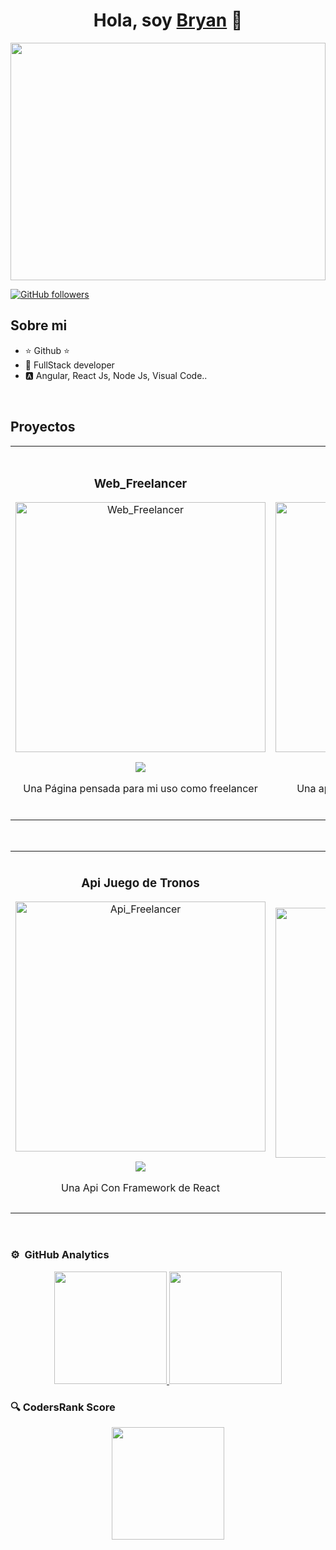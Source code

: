 
<div align="center">
<h1 align="center">Hola, soy <a href="https://www.linkedin.com/in/bryanzavaladev/">Bryan</a> 👋</h1>
</div>

<div align="center">
  <img src="https://imgur.com/cAupVBf.png" style="width:100%; height:380px;">
</div>

[![GitHub followers](https://img.shields.io/github/followers/BryanDZV?style=social)](https://github.com/BryanDZV/BryanDZV)

## Sobre mi

- ⭐ Github  ⭐ 
- 📲 FullStack developer
- 🅰 Angular, React Js, Node Js, Visual Code..

<br>

## Proyectos 
<table>
<tr>
<td width="50%">
<h3 align="center">Web_Freelancer</h3>
<div align="center">
<a href="https://freelancer-codigocondavid.netlify.app/" target="_blank"><img src="https://imgur.com/hs618OQ.png" width="400" alt="Web_Freelancer"></a>
<p>
<a href="https://github.com/BryanDZV/Web_Freelancer" target="_blank">
<img src="https://img.shields.io/badge/CÓDIGO-ff9?style=for-the-badge&logo=github&logoColor=black">
</a>
</p>
<p>Una Página pensada para mi uso como freelancer</p>
</div>
                                                                                      
</td>

<td width="50%">
               <br>
<h3 align="center">Protectora</h3>
<div align="center">                                       
<a href="https://protectora-orcin.vercel.app/portada" target="_blank"><img src="https://i.imgur.com/WWUJADV.png" width="400" alt="Protectora"></a>
<br>
<p>
<a href="https://github.com/BryanDZV/Protectora" target="_blank">
<img src="https://img.shields.io/badge/C%C3%93DIGO-80ffaa?style=for-the-badge&logo=github&logoColor=black">
</a>
</p>
<p>Una aplicación web dedicada a ayudar en la adopción de animales</p>
</div>                                                           
</td>
</tr>
</table>                                                                                 
</div>

<br>

<table>
<tr>
<td width="50%">
<h3 align="center">Api Juego de Tronos</h3>
<div align="center">
<a href="https://games-thrones.vercel.app/" target="_blank"><img src="https://i.imgur.com/FTKutgR.png" width="400" alt="Api_Freelancer"></a>
<p>
<a href="https://github.com/BryanDZV/Games_thrones" target="_blank">
<img src="https://img.shields.io/badge/CÓDIGO-ff9?style=for-the-badge&logo=github&logoColor=black">
</a>
</p>
<p>Una Api Con Framework de React </p>
</div>

</td>

<td width="50%">
               <br>
<h3 align="center">Blog De Café</h3>
<div align="center">                                       
<a href="https://blogcoffe-codigocondavid.netlify.app/" target="_blank"><img src="https://i.imgur.com/r0ZhBZq.png" width="400" alt="Blog Front"></a>
<br>
<p>
<a href="https://github.com/BryanDZV/Blog_Coffe" target="_blank">
<img src="https://img.shields.io/badge/C%C3%93DIGO-80ffaa?style=for-the-badge&logo=github&logoColor=black">
</a>
</p>
<p>Blog Sobre Café</p>
</div>                                                           
</td>
</tr>
</table>                                                                                 
</div>

<br>

### ⚙️ &nbsp;GitHub Analytics

<p align="center">
<a href="https://github.com/BryanDZV">
  <img height="180em" src="https://github-readme-stats-eight-theta.vercel.app/api?username=BryanDZV&show_icons=true&theme=algolia&include_all_commits=true&count_private=true"/>
  <img height="180em" src="https://github-readme-stats-eight-theta.vercel.app/api/top-langs/?username=BryanDZV&layout=compact&langs_count=8&theme=algolia"/>
</a>
</p>

### 🔍 CodersRank Score

<div align="center">
<a href="https://profile.codersrank.io/user/BryanDZV">
  <img height="180em" src="https://cr-ss-service.azurewebsites.net/api/ScreenShot?widget=summary&username=BryanDZV&show-avatar=true&width=500&style=--header-bg-color:%23000;--border-radius:10px;"/>
</a>
</div>

